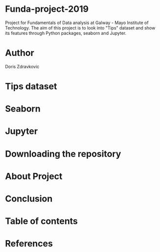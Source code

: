 # Funda-project-2019

Project for Fundamentals of Data analysis at Galway - Mayo Institute of Technology. The aim of this project is to look into "Tips" dataset and show its features through Python packages, seaborn and Jupyter. 

# Author

Doris Zdravkovic

# Tips dataset

# Seaborn

# Jupyter

# Downloading the repository

# About Project

# Conclusion

# Table of contents

# References

